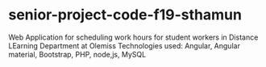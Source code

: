 # senior-project-code-f19-sthamun

Web Application for scheduling work hours for student workers in Distance LEarning Department at Olemiss
Technologies used: Angular, Angular material, Bootstrap, PHP, node,js, MySQL
